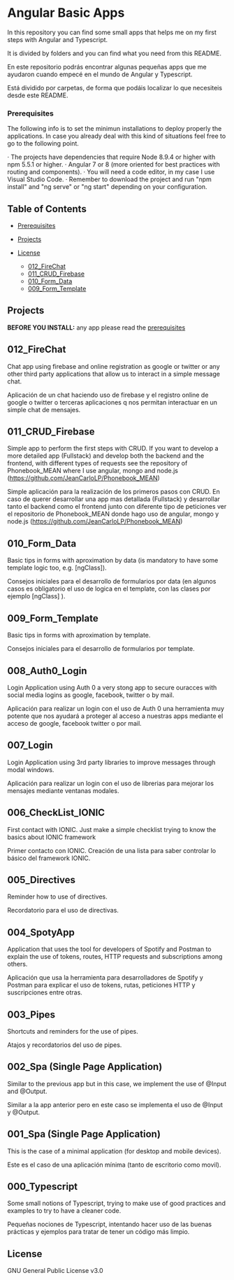 # Angular Basic Apps

In this repository you can find some small apps that helps me on my first steps with Angular and Typescript.

It is divided by folders and you can find what you need from this README.

En este repositorio podrás encontrar algunas pequeñas apps que me ayudaron cuando empecé en el mundo de Angular y Typescript.

Está dividido por carpetas, de forma que podáis localizar lo que necesiteis desde este README.

### Prerequisites
The following info is to set the minimun installations to deploy properly the applications. In case you already deal with this kind of situations feel free to go to the following point.

· The projects have dependencies that require Node 8.9.4 or higher with npm 5.5.1 or higher.
· Angular 7 or 8 (more oriented for best practices with routing and components).
· You will need a code editor, in my case I use Visual Studio Code.
· Remember to download the project and run "npm install" and "ng serve" or "ng start" depending on your configuration.


## Table of Contents

* [Prerequisites](#prerequisites)
* [Projects](#projects)
* [License](#license)

    * [012_FireChat](#firechat)
    * [011_CRUD_Firebase](#crud)
    * [010_Form_Data](#formData)
    * [009_Form_Template](#formTemplate)


## Projects
**BEFORE YOU INSTALL:** any app please read the [prerequisites](#prerequisites)

## 012_FireChat
Chat app using firebase and online registration as google or twitter or any other third party applications that allow us to interact in a simple message chat.

Aplicación de un chat haciendo uso de firebase y el registro online de google o twitter o terceras aplicaciones q nos permitan interactuar en un simple chat de mensajes.

## 011_CRUD_Firebase

Simple app to perform the first steps with CRUD. If you want to develop a more detailed app (Fullstack) and develop both the backend and the frontend, with different types of requests see the repository of Phonebook_MEAN where I use angular, mongo and node.js (https://github.com/JeanCarloLP/Phonebook_MEAN)

Simple aplicación para la realización de los primeros pasos con CRUD. En caso de querer desarrollar una app mas detallada (Fullstack) y desarrollar tanto el backend como el frontend junto con diferente tipo de peticiones ver el repositorio de Phonebook_MEAN donde hago uso de angular, mongo y node.js (https://github.com/JeanCarloLP/Phonebook_MEAN)

## 010_Form_Data

Basic tips in forms with aproximation by data (is mandatory to have some template logic too, e.g. [ngClass]).

Consejos iniciales para el desarrollo de formularios por data (en algunos casos es obligatorio el uso de logica en el template, con las clases por ejemplo [ngClass] ).

## 009_Form_Template

Basic tips in forms with aproximation by template.

Consejos iniciales para el desarrollo de formularios por template.

## 008_Auth0_Login

Login Application using Auth 0 a very stong app to secure ouracces with social media logins as google, facebook, twitter o by mail.

Aplicación para realizar un login con el uso de Auth 0 una herramienta muy potente que nos ayudará a proteger al acceso a nuestras apps mediante el acceso de google, facebook twitter o por mail.

## 007_Login

Login Application using 3rd party libraries to improve messages through modal windows.

Aplicación para realizar un login con el uso de librerias para mejorar los mensajes mediante ventanas modales.

## 006_CheckList_IONIC

First contact with IONIC. Just make a simple checklist trying to know the basics about IONIC framework

Primer contacto con IONIC. Creación de una lista para saber controlar lo básico del framework IONIC.

## 005_Directives

Reminder how to use of directives.

Recordatorio para el uso de directivas.

## 004_SpotyApp

Application that uses the tool for developers of Spotify and Postman to explain the use of tokens, routes, HTTP requests and subscriptions among others.

Aplicación que usa la herramienta para desarrolladores de Spotify y Postman para explicar el uso de tokens, rutas, peticiones HTTP y suscripciones entre otras.

## 003_Pipes

Shortcuts and reminders for the use of pipes.

Atajos y recordatorios del uso de pipes.

## 002_Spa (Single Page Application)

Similar to the previous app but in this case, we implement the use of @Input and @Output.

Similar a la app anterior pero en este caso se implementa el uso de @Input y @Output.

## 001_Spa (Single Page Application)

This is the case of a minimal application (for desktop and mobile devices).

Este es el caso de una aplicación mínima (tanto de escritorio como movil).

## 000_Typescript

Some small notions of Typescript, trying to make use of good practices and examples to try to have a cleaner code.

Pequeñas nociones de Typescript, intentando hacer uso de las buenas prácticas y ejemplos para tratar de tener un código más limpio.


## License

GNU General Public License v3.0
